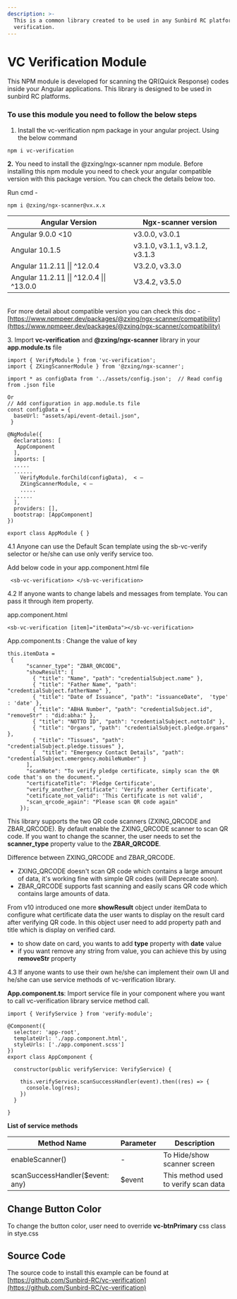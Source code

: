 ```yaml
---
description: >-
  This is a common library created to be used in any Sunbird RC platform for VC
  verification.
---
```


# VC Verification Module

This NPM module is developed for scanning the QR(Quick Response) codes inside your Angular applications. This library is designed to be used in sunbird RC platforms.

### **To use this module you need to follow the below steps**

1. Install the vc-verification npm package in your angular project. Using the below command

```
npm i vc-verification
```

**2.** You need to install the @zxing/ngx-scanner npm module. Before installing this npm module you need to check your angular compatible version with this package version. You can check the details below too.

Run cmd -

```
npm i @zxing/ngx-scanner@vx.x.x
```

| Angular Version                           | Ngx-scanner version            |
| ----------------------------------------- | ------------------------------ |
| Angular 9.0.0 <10                         | v3.0.0, v3.0.1                 |
| Angular 10.1.5                            | v3.1.0, v3.1.1, v3.1.2, v3.1.3 |
| Angular 11.2.11 \|\| ^12.0.4              | V3.2.0, v3.3.0                 |
| Angular 11.2.11 \|\| ^12.0.4 \|\| ^13.0.0 | V3.4.2, v3.5.0                 |

\
For more detail about compatible version you can check this doc - [https://www.npmpeer.dev/packages/@zxing/ngx-scanner/compatibility](https://www.npmpeer.dev/packages/@zxing/ngx-scanner/compatibility)

3\. Import **vc-verification** and **@zxing/ngx-scanner** library in your **app.module.ts** file

```
import { VerifyModule } from 'vc-verification';
import { ZXingScannerModule } from '@zxing/ngx-scanner';

import * as configData from '../assets/config.json';  // Read config from .json file

Or
// Add configuration in app.module.ts file
const configData = {
  baseUrl: "assets/api/event-detail.json",
 }

@NgModule({
  declarations: [
   AppComponent
  ],
  imports: [
  .....
  ......
    VerifyModule.forChild(configData),  < —
    ZXingScannerModule, < —
    .....
  ......
  ],
  providers: [],
  bootstrap: [AppComponent]
})

export class AppModule { }

```

4.1 Anyone can use the Default Scan template using the sb-vc-verify selector or he/she can use only verify service too.

Add below code in your app.component.html file

```
 <sb-vc-verification> </sb-vc-verification>
```

4.2 If anyone wants to change labels and messages from template. You can pass it through item property.

app.component.html

```
<sb-vc-verification [item]="itemData"></sb-vc-verification>
```

App.component.ts : Change the value of key

```
this.itemData =
 {
      "scanner_type": "ZBAR_QRCODE",
      "showResult": [
        { "title": "Name", "path": "credentialSubject.name" },
        { "title": "Father Name", "path": "credentialSubject.fatherName" },
        { "title": "Date of Issuance", "path": "issuanceDate",  'type' : 'date' },
        { "title": "ABHA Number", "path": "credentialSubject.id",  "removeStr" : "did:abha:" },
        { "title": "NOTTO ID", "path": "credentialSubject.nottoId" },
        { "title": "Organs", "path": "credentialSubject.pledge.organs" },
        { "title": "Tissues", "path": "credentialSubject.pledge.tissues" },
        {  "title": "Emergency Contact Details", "path": "credentialSubject.emergency.mobileNumber" }
      ],
      "scanNote": "To verify pledge certificate, simply scan the QR code that's on the document.",
      "certificateTitle": 'Pledge Certificate',
      "verify_another_Certificate": 'Verify another Certificate',
      "cetificate_not_valid": 'This Certificate is not valid',
      "scan_qrcode_again": "Please scan QR code again"
    });
```

  This library supports the two QR code scanners (ZXING_QRCODE and ZBAR_QRCODE). By default enable the ZXING_QRCODE scanner to scan QR code. If you want to change the scanner, the user needs to set the **scanner_type** property value to the **ZBAR_QRCODE**.
 
  Difference between ZXING_QRCODE and ZBAR_QRCODE.
   - ZXING_QRCODE doesn't scan QR code which contains a large amount of data, it's working fine with simple QR codes (will Deprecate soon).
   - ZBAR_QRCODE supports fast scanning and easily scans QR code which contains large amounts of data.
   
   
   From v10 introduced one more **showResult** object under itemData to configure what certificate data the user wants to display on the result card after verifying QR code. In this  object user need to add property path and title which is display on verified card.
  - to show date on card, you wants to add **type** property with **date** value
   - if you want remove any string from value, you can achieve this by using **removeStr** property 
  

4.3 If anyone wants to use their own he/she can implement their own UI and he/she can use service methods of vc-verification library.

**App.component.ts**: Import service file in your component where you want to call vc-verification library service method call.

```
import { VerifyService } from 'verify-module'; 

@Component({
  selector: 'app-root',
  templateUrl: './app.component.html',
  styleUrls: ['./app.component.scss']
})
export class AppComponent {
 
  constructor(public verifyService: VerifyService) {

    this.verifyService.scanSuccessHandler(event).then((res) => {
      console.log(res);
    })
  }

}
```

**List of service methods**

| Method Name                     | Parameter | Description                          |
| ------------------------------- | --------- | ------------------------------------ |
| enableScanner()                 | -         | To Hide/show scanner screen          |
| scanSuccessHandler($event: any) | $event    | This method used to verify scan data |

## Change Button Color

To change the button color, user need to override **vc-btnPrimary** css class in stye.css

## Source Code

The source code to install this example can be found at [https://github.com/Sunbird-RC/vc-verification](https://github.com/Sunbird-RC/vc-verification)
